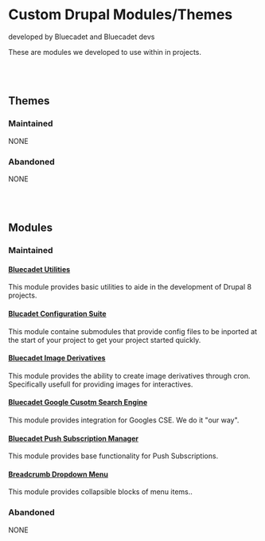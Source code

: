 # Custom Drupal Modules/Themes
developed by Bluecadet and Bluecadet devs

These are modules we developed to use within in projects.

<br>
<br>

## Themes

### Maintained

NONE

### Abandoned

NONE

<br>
<br>

## Modules

### Maintained

#### [Bluecadet Utilities](https://github.com/bluecadet/bluecadet_utilities)
This module provides basic utilities to aide in the development of Drupal 8 projects.

#### [Blucadet Configuration Suite](https://github.com/bluecadet/bluecadet_config_suite)
This module containe submodules that provide config files to be inported at the start of your project to get your project started quickly.

#### [Bluecadet Image Derivatives](https://github.com/bluecadet/bluecadet_image_derivatives)
This module provides the ability to create image derivatives through cron. Specifically usefull for providing images for interactives.

#### [Bluecadet Google Cusotm Search Engine](https://github.com/bluecadet/bluecadet_gcse)
This module provides integration for Googles CSE. We do it "our way".

#### [Bluecadet Push Subscription Manager](https://github.com/bluecadet/bc_ps_manager_DRUPAL)
This module provides base functionality for Push Subscriptions.

#### [Breadcrumb Dropdown Menu](https://github.com/bluecadet/breadcrumb_dropdown_menu)
This module provides collapsible blocks of menu items..



### Abandoned
NONE